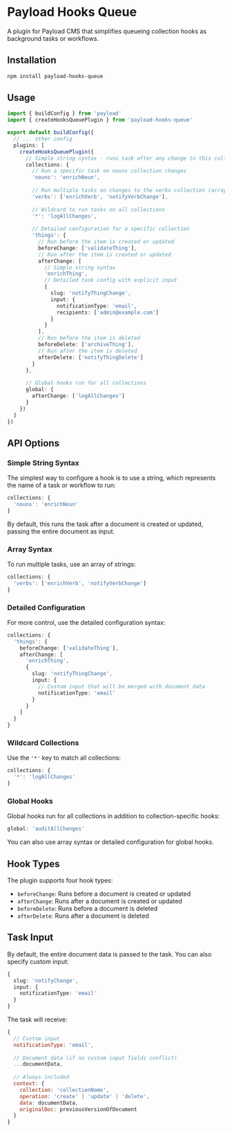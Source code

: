 # Payload Hooks Queue

A plugin for Payload CMS that simplifies queueing collection hooks as background tasks or workflows.

## Installation

```bash
npm install payload-hooks-queue
```

## Usage

```typescript
import { buildConfig } from 'payload'
import { createHooksQueuePlugin } from 'payload-hooks-queue'

export default buildConfig({
  // ... other config
  plugins: [
    createHooksQueuePlugin({
      // Simple string syntax - runs task after any change to this collection
      collections: {
        // Run a specific task on nouns collection changes
        'nouns': 'enrichNoun',
        
        // Run multiple tasks on changes to the verbs collection (array syntax)
        'verbs': ['enrichVerb', 'notifyVerbChange'],
        
        // Wildcard to run tasks on all collections
        '*': 'logAllChanges',
        
        // Detailed configuration for a specific collection
        'things': {
          // Run before the item is created or updated
          beforeChange: ['validateThing'],
          // Run after the item is created or updated
          afterChange: [
            // Simple string syntax
            'enrichThing',
            // Detailed task config with explicit input
            {
              slug: 'notifyThingChange',
              input: {
                notificationType: 'email',
                recipients: ['admin@example.com']
              }
            }
          ],
          // Run before the item is deleted
          beforeDelete: ['archiveThing'],
          // Run after the item is deleted
          afterDelete: ['notifyThingDelete']
        }
      },
      
      // Global hooks run for all collections
      global: {
        afterChange: ['logAllChanges']
      }
    })
  ]
})
```

## API Options

### Simple String Syntax

The simplest way to configure a hook is to use a string, which represents the name of a task or workflow to run:

```typescript
collections: {
  'nouns': 'enrichNoun'
}
```

By default, this runs the task after a document is created or updated, passing the entire document as input.

### Array Syntax

To run multiple tasks, use an array of strings:

```typescript
collections: {
  'verbs': ['enrichVerb', 'notifyVerbChange']
}
```

### Detailed Configuration

For more control, use the detailed configuration syntax:

```typescript
collections: {
  'things': {
    beforeChange: ['validateThing'],
    afterChange: [
      'enrichThing',
      {
        slug: 'notifyThingChange',
        input: {
          // Custom input that will be merged with document data
          notificationType: 'email'
        }
      }
    ]
  }
}
```

### Wildcard Collections

Use the `'*'` key to match all collections:

```typescript
collections: {
  '*': 'logAllChanges'
}
```

### Global Hooks

Global hooks run for all collections in addition to collection-specific hooks:

```typescript
global: 'auditAllChanges'
```

You can also use array syntax or detailed configuration for global hooks.

## Hook Types

The plugin supports four hook types:

- `beforeChange`: Runs before a document is created or updated
- `afterChange`: Runs after a document is created or updated
- `beforeDelete`: Runs before a document is deleted
- `afterDelete`: Runs after a document is deleted

## Task Input

By default, the entire document data is passed to the task. You can also specify custom input:

```typescript
{
  slug: 'notifyChange',
  input: {
    notificationType: 'email'
  }
}
```

The task will receive:

```javascript
{
  // Custom input
  notificationType: 'email',
  
  // Document data (if no custom input fields conflict)
  ...documentData,
  
  // Always included
  context: {
    collection: 'collectionName',
    operation: 'create' | 'update' | 'delete',
    data: documentData,
    originalDoc: previousVersionOfDocument
  }
}
```
